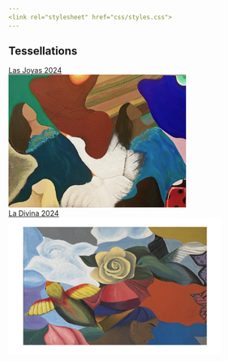 ```yaml
---
<link rel="stylesheet" href="css/styles.css">
---
```


## Tessellations

[Las Joyas 2024](/images/las%20joyas.jpg)<br>
<img src="images/las joyas.jpg" style="width: 350px; height: 262px;"/>
<br> [La Divina 2024](/la%20divina)<br>
<img src="images/la divina - Copy.jpg" style="width: 420px; height: 270px;"/>
